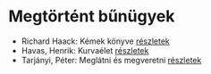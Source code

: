 # Megtörtént bűnügyek

- Richard Haack: Kémek könyve [részletek](../_details/Richard%20Haack.md#id_377)
- Havas, Henrik: Kurvaélet [részletek](../_details/Havas%2C%20Henrik.md#id_477)
- Tarjányi, Péter: Meglátni és megveretni [részletek](../_details/Tarj%C3%A1nyi%2C%20P%C3%A9ter.md#id_478)